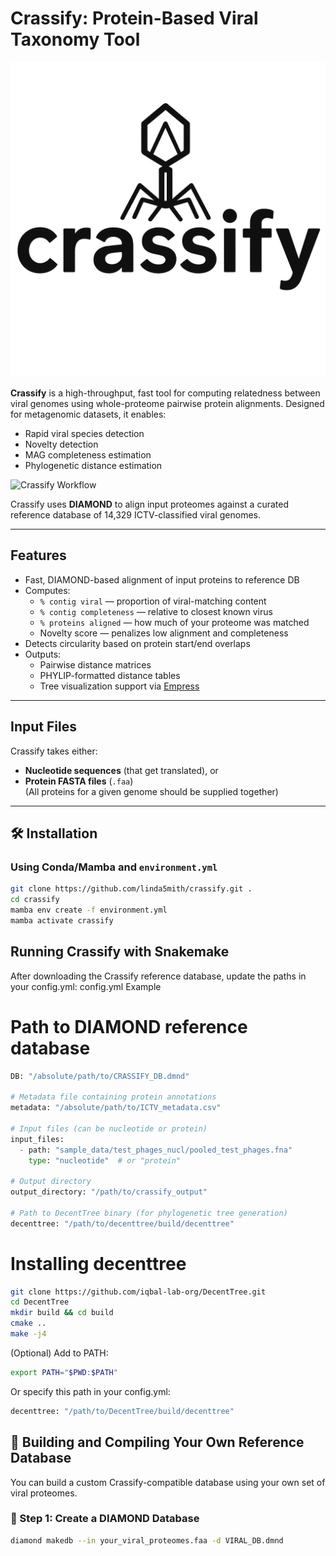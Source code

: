 # Crassify: Protein-Based Viral Taxonomy Tool

![Crassify Workflow](images/crassify_logo.png)

**Crassify** is a high-throughput, fast tool for computing relatedness between viral genomes using whole-proteome pairwise protein alignments. Designed for metagenomic datasets, it enables:

- Rapid viral species detection
- Novelty detection
- MAG completeness estimation
- Phylogenetic distance estimation

![Crassify Workflow](images/crassify_workflow.png)

Crassify uses **DIAMOND** to align input proteomes against a curated reference database of 14,329 ICTV-classified viral genomes.

---

## Features

- Fast, DIAMOND-based alignment of input proteins to reference DB
- Computes:
  - `% contig viral` — proportion of viral-matching content
  - `% contig completeness` — relative to closest known virus
  - `% proteins aligned` — how much of your proteome was matched
  - Novelty score — penalizes low alignment and completeness
- Detects circularity based on protein start/end overlaps
- Outputs:
  - Pairwise distance matrices
  - PHYLIP-formatted distance tables
  - Tree visualization support via [Empress](https://github.com/biocore/empress)

---

## Input Files

Crassify takes either:
- **Nucleotide sequences** (that get translated), or
- **Protein FASTA files** (`.faa`)  
  (All proteins for a given genome should be supplied together)

---


## 🛠 Installation

### Using Conda/Mamba and `environment.yml`

```bash
git clone https://github.com/linda5mith/crassify.git .
cd crassify
mamba env create -f environment.yml
mamba activate crassify
```

## Running Crassify with Snakemake

After downloading the Crassify reference database, update the paths in your config.yml:
config.yml Example

# Path to DIAMOND reference database
```python
DB: "/absolute/path/to/CRASSIFY_DB.dmnd"

# Metadata file containing protein annotations
metadata: "/absolute/path/to/ICTV_metadata.csv"

# Input files (can be nucleotide or protein)
input_files:
  - path: "sample_data/test_phages_nucl/pooled_test_phages.fna"
    type: "nucleotide"  # or "protein"

# Output directory
output_directory: "/path/to/crassify_output"

# Path to DecentTree binary (for phylogenetic tree generation)
decenttree: "/path/to/decenttree/build/decenttree"
```

# Installing decenttree
```bash
git clone https://github.com/iqbal-lab-org/DecentTree.git
cd DecentTree
mkdir build && cd build
cmake ..
make -j4
```
(Optional) Add to PATH:
```bash
export PATH="$PWD:$PATH"
```
Or specify this path in your config.yml:
```python
decenttree: "/path/to/DecentTree/build/decenttree"
```

## 🧪 Building and Compiling Your Own Reference Database

You can build a custom Crassify-compatible database using your own set of viral proteomes.

### 🔨 Step 1: Create a DIAMOND Database

```bash
diamond makedb --in your_viral_proteomes.faa -d VIRAL_DB.dmnd
```